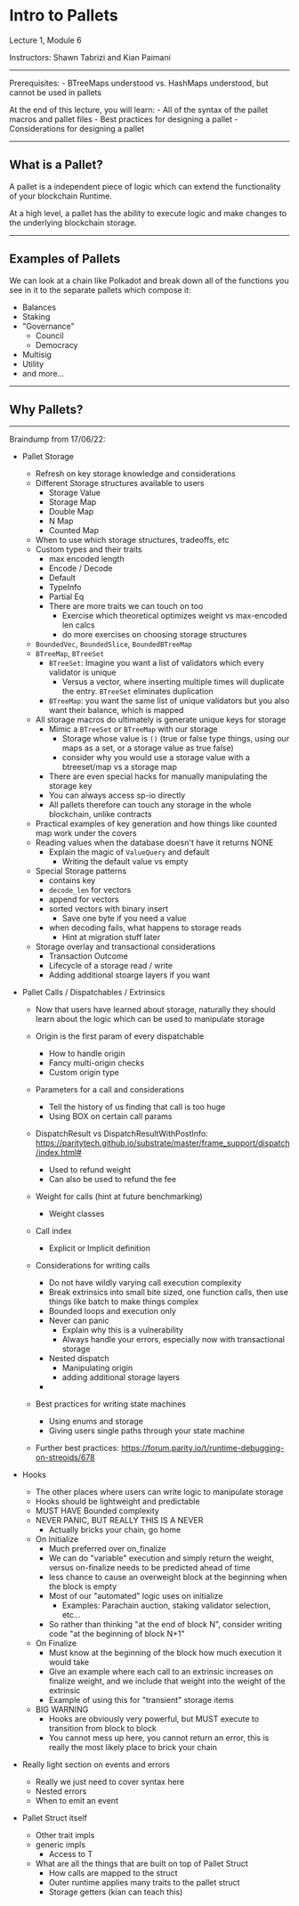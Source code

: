 # Intro to Pallets

Lecture 1, Module 6

Instructors: Shawn Tabrizi and Kian Paimani

<hr>

Prerequisites:
    - BTreeMaps understood vs. HashMaps understood, but cannot be used in pallets

At the end of this lecture, you will learn:
     - All of the syntax of the pallet macros and pallet files
     - Best practices for designing a pallet
     - Considerations for designing a pallet

---

## What is a Pallet?

A pallet is a independent piece of logic which can extend the functionality of your blockchain Runtime.

At a high level, a pallet has the ability to execute logic and make changes to the underlying blockchain storage.

---

## Examples of Pallets

We can look at a chain like Polkadot and break down all of the functions you see in it to the separate pallets which compose it:

* Balances
* Staking
* "Governance"
	* Council
	* Democracy
* Multisig
* Utility
* and more...

---

## Why Pallets?

---

Braindump from 17/06/22:

- Pallet Storage
    - Refresh on key storage knowledge and considerations
    - Different Storage structures available to users
        - Storage Value
        - Storage Map
        - Double Map
        - N Map
        - Counted Map
    - When to use which storage structures, tradeoffs, etc
    - Custom types and their traits
        -  max encoded length
        -  Encode / Decode
        -  Default
        -  TypeInfo
        -  Partial Eq
        -  There are more traits we can touch on too
            - Exercise which theoretical optimizes weight vs max-encoded len calcs
            - do more exercises on choosing storage structures
    - `BoundedVec`, `BoundedSlice`, `BoundedBTreeMap`
    - `BTreeMap`, `BTreeSet`
        - `BTreeSet`: Imagine you want a list of validators which every validator is unique
            - Versus a vector, where inserting multiple times will duplicate the entry. `BTreeSet` eliminates duplication
        - `BTreeMap`: you want the same list of unique validators but you also want their balance, which is mapped
    - All storage macros do ultimately is generate unique keys for storage
        - Mimic a `BTreeSet` or `BTreeMap` with our storage
            - Storage whose value is `()` (true or false type things, using our maps as a set, or a storage value as true false)
            - consider why you would use a storage value with a btreeset/map vs a storage map
        - There are even special hacks for manually manipulating the storage key
        - You can always access sp-io directly
        - All pallets therefore can touch any storage in the whole blockchain, unlike contracts
    - Practical examples of key generation and how things like counted map work under the covers
    - Reading values when the database doesn't have it returns NONE
        - Explain the magic of `ValueQuery` and default
            - Writing the default value vs empty
    - Special Storage patterns
        - contains key
        - `decode_len` for vectors
        - append for vectors
        - sorted vectors with binary insert
            - Save one byte if you need a value
        - when decoding fails, what happens to storage reads
            - Hint at migration stuff later
    - Storage overlay and transactional considerations
        - Transaction Outcome
        - Lifecycle of a storage read / write
        - Adding additional stoarge layers if you want

- Pallet Calls / Dispatchables / Extrinsics
    - Now that users have learned about storage, naturally they should learn about the logic which can be used to manipulate storage
    - Origin is the first param of every dispatchable
        - How to handle origin
        - Fancy multi-origin checks
        - Custom origin type
    - Parameters for a call and considerations
        - Tell the history of us finding that call is too huge
        - Using BOX on certain call params
    - DispatchResult vs DispatchResultWithPostInfo: https://paritytech.github.io/substrate/master/frame_support/dispatch/index.html#
        - Used to refund weight
        - Can also be used to refund the fee

    - Weight for calls (hint at future benchmarking)
        - Weight classes
    - Call index
        - Explicit or Implicit definition
    - Considerations for writing calls
        - Do not have wildly varying call execution complexity
        - Break extrinsics into small bite sized, one function calls, then use things like batch to make things complex
        - Bounded loops and execution only
        - Never can panic
            - Explain why this is a vulnerability
            - Always handle your errors, especially now with transactional storage
        - Nested dispatch
            - Manipulating origin
            - adding additional storage layers
        - 
    - Best practices for writing state machines
        - Using enums and storage
        - Giving users single paths through your state machine
    - Further best practices: https://forum.parity.io/t/runtime-debugging-on-streoids/678


- Hooks
    - The other places where users can write logic to manipulate storage
    - Hooks should be lightweight and predictable
    - MUST HAVE Bounded complexity
    - NEVER PANIC, BUT REALLY THIS IS A NEVER
        - Actually bricks your chain, go home
    - On Initialize
        - Much preferred over on_finalize
        - We can do "variable" execution and simply return the weight, versus on-finalize needs to be predicted ahead of time
        - less chance to cause an overweight block at the beginning when the block is empty
        - Most of our "automated" logic uses on initialize
            - Examples: Parachain auction, staking validator selection, etc...
        - So rather than thinking "at the end of block N", consider writing code "at the beginning of block N+1"
    - On Finalize
        - Must know at the beginning of the block how much execution it would take
        - Give an example where each call to an extrinsic increases on finalize weight, and we include that weight into the weight of the extrinsic
        - Example of using this for "transient" storage items
    - BIG WARNING
        - Hooks are obviously very powerful, but MUST execute to transition from block to block
        - You cannot mess up here, you cannot return an error, this is really the most likely place to brick your chain

- Really light section on events and errors
    - Really we just need to cover syntax here
    - Nested errors
    - When to emit an event

- Pallet Struct itself
    - Other trait impls
    - generic impls
        - Access to T
    - What are all the things that are built on top of Pallet Struct
        - How calls are mapped to the struct
        - Outer runtime applies many traits to the pallet struct
        - Storage getters (kian can teach this)